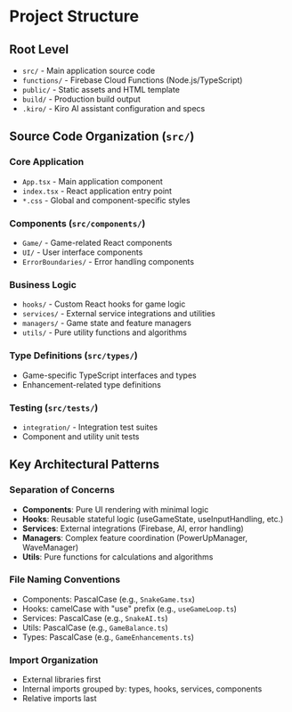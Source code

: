 # Project Structure

## Root Level
- `src/` - Main application source code
- `functions/` - Firebase Cloud Functions (Node.js/TypeScript)
- `public/` - Static assets and HTML template
- `build/` - Production build output
- `.kiro/` - Kiro AI assistant configuration and specs

## Source Code Organization (`src/`)

### Core Application
- `App.tsx` - Main application component
- `index.tsx` - React application entry point
- `*.css` - Global and component-specific styles

### Components (`src/components/`)
- `Game/` - Game-related React components
- `UI/` - User interface components
- `ErrorBoundaries/` - Error handling components

### Business Logic
- `hooks/` - Custom React hooks for game logic
- `services/` - External service integrations and utilities
- `managers/` - Game state and feature managers
- `utils/` - Pure utility functions and algorithms

### Type Definitions (`src/types/`)
- Game-specific TypeScript interfaces and types
- Enhancement-related type definitions

### Testing (`src/tests/`)
- `integration/` - Integration test suites
- Component and utility unit tests

## Key Architectural Patterns

### Separation of Concerns
- **Components**: Pure UI rendering with minimal logic
- **Hooks**: Reusable stateful logic (useGameState, useInputHandling, etc.)
- **Services**: External integrations (Firebase, AI, error handling)
- **Managers**: Complex feature coordination (PowerUpManager, WaveManager)
- **Utils**: Pure functions for calculations and algorithms

### File Naming Conventions
- Components: PascalCase (e.g., `SnakeGame.tsx`)
- Hooks: camelCase with "use" prefix (e.g., `useGameLoop.ts`)
- Services: PascalCase (e.g., `SnakeAI.ts`)
- Utils: PascalCase (e.g., `GameBalance.ts`)
- Types: PascalCase (e.g., `GameEnhancements.ts`)

### Import Organization
- External libraries first
- Internal imports grouped by: types, hooks, services, components
- Relative imports last